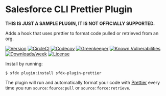 # Salesforce CLI Prettier Plugin

**THIS IS JUST A SAMPLE PLUGIN, IT IS NOT OFFICIALLY SUPPORTED.**

Adds a hook that uses prettier to format code pulled or retrieved from an org.

[![Version](https://img.shields.io/npm/v/sfdx-plugin-prettier.svg)](https://npmjs.org/package/sfdx-plugin-prettier)
[![CircleCI](https://circleci.com/gh/forcedotcom/sfdx-plugin-prettier/tree/main.svg?style=shield)](https://circleci.com/gh/forcedotcom/sfdx-plugin-prettier/tree/main)
[![Codecov](https://codecov.io/gh/forcedotcom/sfdx-plugin-prettier/branch/main/graph/badge.svg)](https://codecov.io/gh/forcedotcom/sfdx-plugin-prettier)
[![Greenkeeper](https://badges.greenkeeper.io/forcedotcom/sfdx-plugin-prettier.svg)](https://greenkeeper.io/)
[![Known Vulnerabilities](https://snyk.io/test/github/forcedotcom/sfdx-plugin-prettier/badge.svg)](https://snyk.io/test/github/forcedotcom/sfdx-plugin-prettier)
[![Downloads/week](https://img.shields.io/npm/dw/sfdx-plugin-prettier.svg)](https://npmjs.org/package/sfdx-plugin-prettier)
[![License](https://img.shields.io/npm/l/sfdx-plugin-prettier.svg)](https://github.com/forcedotcom/sfdx-plugin-prettier/blob/main/package.json)

Install by running:

```sh-session
$ sfdx plugin:install sfdx-plugin-prettier
```

The plugin will run and automatically format your code with [Prettier](https://prettier.io) every time you run `source:fource:pull` or `source:force:retrieve`.
